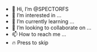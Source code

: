 - 👋 Hi, I’m @SPECTORFS
- 👀 I’m interested in ...
- 🌱 I’m currently learning ...
- 💞️ I’m looking to collaborate on ...
- 📫 How to reach me ...
- 🔥 Press to skip

<!---
SPECTORFS/SPECTORFS is a ✨ special ✨ repository because its `README.md` (this file) appears on your GitHub profile.
You can click the Preview link to take a look at your changes.
--->
